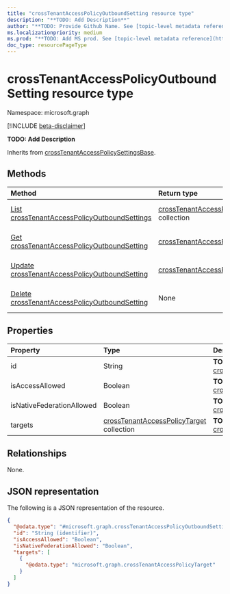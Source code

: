 ```yaml
---
title: "crossTenantAccessPolicyOutboundSetting resource type"
description: "**TODO: Add Description**"
author: "**TODO: Provide Github Name. See [topic-level metadata reference](https://msgo.azurewebsites.net/add/document/guidelines/metadata.html#topic-level-metadata)**"
ms.localizationpriority: medium
ms.prod: "**TODO: Add MS prod. See [topic-level metadata reference](https://msgo.azurewebsites.net/add/document/guidelines/metadata.html#topic-level-metadata)**"
doc_type: resourcePageType
---
```


# crossTenantAccessPolicyOutboundSetting resource type

Namespace: microsoft.graph

[!INCLUDE [beta-disclaimer](../../includes/beta-disclaimer.md)]

**TODO: Add Description**


Inherits from [crossTenantAccessPolicySettingsBase](../resources/crosstenantaccesspolicysettingsbase.md).

## Methods
|Method|Return type|Description|
|:---|:---|:---|
|[List crossTenantAccessPolicyOutboundSettings](../api/crosstenantaccesspolicyoutboundsetting-list.md)|[crossTenantAccessPolicyOutboundSetting](../resources/crosstenantaccesspolicyoutboundsetting.md) collection|Get a list of the [crossTenantAccessPolicyOutboundSetting](../resources/crosstenantaccesspolicyoutboundsetting.md) objects and their properties.|
|[Get crossTenantAccessPolicyOutboundSetting](../api/crosstenantaccesspolicyoutboundsetting-get.md)|[crossTenantAccessPolicyOutboundSetting](../resources/crosstenantaccesspolicyoutboundsetting.md)|Read the properties and relationships of a [crossTenantAccessPolicyOutboundSetting](../resources/crosstenantaccesspolicyoutboundsetting.md) object.|
|[Update crossTenantAccessPolicyOutboundSetting](../api/crosstenantaccesspolicyoutboundsetting-update.md)|[crossTenantAccessPolicyOutboundSetting](../resources/crosstenantaccesspolicyoutboundsetting.md)|Update the properties of a [crossTenantAccessPolicyOutboundSetting](../resources/crosstenantaccesspolicyoutboundsetting.md) object.|
|[Delete crossTenantAccessPolicyOutboundSetting](../api/crosstenantaccesspolicyoutboundsetting-delete.md)|None|Deletes a [crossTenantAccessPolicyOutboundSetting](../resources/crosstenantaccesspolicyoutboundsetting.md) object.|

## Properties
|Property|Type|Description|
|:---|:---|:---|
|id|String|**TODO: Add Description** Inherited from [crossTenantAccessPolicySettingsBase](../resources/crosstenantaccesspolicysettingsbase.md).|
|isAccessAllowed|Boolean|**TODO: Add Description** Inherited from [crossTenantAccessPolicySettingsBase](../resources/crosstenantaccesspolicysettingsbase.md).|
|isNativeFederationAllowed|Boolean|**TODO: Add Description** Inherited from [crossTenantAccessPolicySettingsBase](../resources/crosstenantaccesspolicysettingsbase.md).|
|targets|[crossTenantAccessPolicyTarget](../resources/crosstenantaccesspolicytarget.md) collection|**TODO: Add Description** Inherited from [crossTenantAccessPolicySettingsBase](../resources/crosstenantaccesspolicysettingsbase.md).|

## Relationships
None.

## JSON representation
The following is a JSON representation of the resource.
<!-- {
  "blockType": "resource",
  "keyProperty": "id",
  "@odata.type": "microsoft.graph.crossTenantAccessPolicyOutboundSetting",
  "baseType": "Microsoft.DirectoryServices.crossTenantAccessPolicySettingsBase",
  "openType": false
}
-->
``` json
{
  "@odata.type": "#microsoft.graph.crossTenantAccessPolicyOutboundSetting",
  "id": "String (identifier)",
  "isAccessAllowed": "Boolean",
  "isNativeFederationAllowed": "Boolean",
  "targets": [
    {
      "@odata.type": "microsoft.graph.crossTenantAccessPolicyTarget"
    }
  ]
}
```

